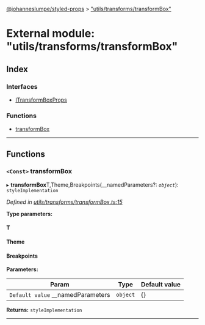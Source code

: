 [@johanneslumpe/styled-props](../README.md) > ["utils/transforms/transformBox"](../modules/_utils_transforms_transformbox_.md)

# External module: "utils/transforms/transformBox"

## Index

### Interfaces

* [ITransformBoxProps](../interfaces/_utils_transforms_transformbox_.itransformboxprops.md)

### Functions

* [transformBox](_utils_transforms_transformbox_.md#transformbox)

---

## Functions

<a id="transformbox"></a>

### `<Const>` transformBox

▸ **transformBox**T,Theme,Breakpoints(__namedParameters?: *`object`*): `styleImplementation`

*Defined in [utils/transforms/transformBox.ts:15](https://github.com/johanneslumpe/styled-props/blob/3abf398/src/utils/transforms/transformBox.ts#L15)*

**Type parameters:**

#### T 
#### Theme 
#### Breakpoints 
**Parameters:**

| Param | Type | Default value |
| ------ | ------ | ------ |
| `Default value` __namedParameters | `object` |  {} |

**Returns:** `styleImplementation`

___

